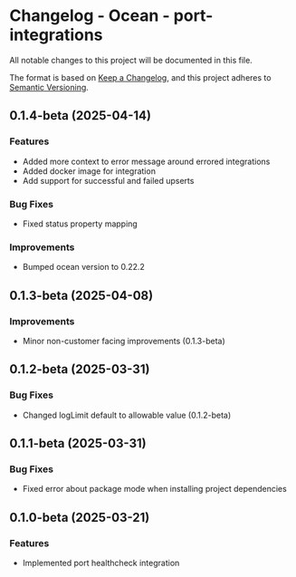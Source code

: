 # Changelog - Ocean - port-integrations

All notable changes to this project will be documented in this file.

The format is based on [Keep a Changelog](https://keepachangelog.com/en/1.0.0/),
and this project adheres to [Semantic Versioning](https://semver.org/spec/v2.0.0.html).

<!-- towncrier release notes start -->

## 0.1.4-beta (2025-04-14)


### Features

- Added more context to error message around errored integrations
- Added docker image for integration
- Add support for successful and failed upserts

### Bug Fixes

- Fixed status property mapping

### Improvements

- Bumped ocean version to 0.22.2


## 0.1.3-beta (2025-04-08)


### Improvements

- Minor non-customer facing improvements (0.1.3-beta)


## 0.1.2-beta (2025-03-31)


### Bug Fixes

- Changed logLimit default to allowable value (0.1.2-beta)


## 0.1.1-beta (2025-03-31)


### Bug Fixes

- Fixed error about package mode when installing project dependencies


## 0.1.0-beta (2025-03-21)


### Features

- Implemented port healthcheck integration
